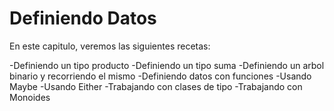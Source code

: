 # Definiendo Datos

En este capitulo, veremos las siguientes recetas:

-Definiendo un tipo producto
-Definiendo un tipo suma
-Definiendo un arbol binario y recorriendo el mismo
-Definiendo datos con funciones
-Usando Maybe
-Usando Either
-Trabajando con clases de tipo
-Trabajando con Monoides